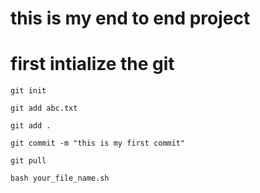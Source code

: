 # this is my end to end project

# first intialize the git

```
git init
``` 

```
git add abc.txt

git add .
```

```
git commit -m "this is my first commit"
```

```
git pull
```

```
bash your_file_name.sh
```